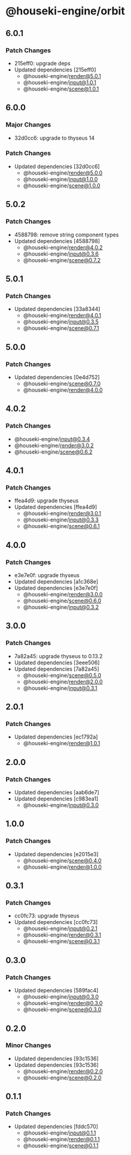 # @houseki-engine/orbit

## 6.0.1

### Patch Changes

- 215eff0: upgrade deps
- Updated dependencies [215eff0]
  - @houseki-engine/render@5.0.1
  - @houseki-engine/input@1.0.1
  - @houseki-engine/scene@1.0.1

## 6.0.0

### Major Changes

- 32d0cc6: upgrade to thyseus 14

### Patch Changes

- Updated dependencies [32d0cc6]
  - @houseki-engine/render@5.0.0
  - @houseki-engine/input@1.0.0
  - @houseki-engine/scene@1.0.0

## 5.0.2

### Patch Changes

- 4588798: remove string component types
- Updated dependencies [4588798]
  - @houseki-engine/render@4.0.2
  - @houseki-engine/input@0.3.6
  - @houseki-engine/scene@0.7.2

## 5.0.1

### Patch Changes

- Updated dependencies [33a8344]
  - @houseki-engine/render@4.0.1
  - @houseki-engine/input@0.3.5
  - @houseki-engine/scene@0.7.1

## 5.0.0

### Patch Changes

- Updated dependencies [0e4d752]
  - @houseki-engine/scene@0.7.0
  - @houseki-engine/render@4.0.0

## 4.0.2

### Patch Changes

- @houseki-engine/input@0.3.4
- @houseki-engine/render@3.0.2
- @houseki-engine/scene@0.6.2

## 4.0.1

### Patch Changes

- ffea4d9: upgrade thyseus
- Updated dependencies [ffea4d9]
  - @houseki-engine/render@3.0.1
  - @houseki-engine/input@0.3.3
  - @houseki-engine/scene@0.6.1

## 4.0.0

### Patch Changes

- e3e7e0f: upgrade thyseus
- Updated dependencies [a1c368e]
- Updated dependencies [e3e7e0f]
  - @houseki-engine/render@3.0.0
  - @houseki-engine/scene@0.6.0
  - @houseki-engine/input@0.3.2

## 3.0.0

### Patch Changes

- 7a82a45: upgrade thyseus to 0.13.2
- Updated dependencies [3eee506]
- Updated dependencies [7a82a45]
  - @houseki-engine/scene@0.5.0
  - @houseki-engine/render@2.0.0
  - @houseki-engine/input@0.3.1

## 2.0.1

### Patch Changes

- Updated dependencies [ec1792a]
  - @houseki-engine/render@1.0.1

## 2.0.0

### Patch Changes

- Updated dependencies [aab6de7]
- Updated dependencies [c983ea1]
  - @houseki-engine/input@0.3.0

## 1.0.0

### Patch Changes

- Updated dependencies [e2015e3]
  - @houseki-engine/scene@0.4.0
  - @houseki-engine/render@1.0.0

## 0.3.1

### Patch Changes

- cc0fc73: upgrade thyseus
- Updated dependencies [cc0fc73]
  - @houseki-engine/input@0.2.1
  - @houseki-engine/render@0.3.1
  - @houseki-engine/scene@0.3.1

## 0.3.0

### Patch Changes

- Updated dependencies [589fac4]
  - @houseki-engine/input@0.3.0
  - @houseki-engine/render@0.3.0
  - @houseki-engine/scene@0.3.0

## 0.2.0

### Minor Changes

- Updated dependencies [93c1536]
- Updated dependencies [93c1536]
  - @houseki-engine/render@0.2.0
  - @houseki-engine/scene@0.2.0

## 0.1.1

### Patch Changes

- Updated dependencies [fddc570]
  - @houseki-engine/input@0.1.1
  - @houseki-engine/render@0.1.1
  - @houseki-engine/scene@0.1.1
